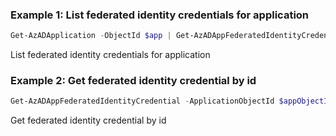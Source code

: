 ### Example 1: List federated identity credentials for application
```powershell
Get-AzADApplication -ObjectId $app | Get-AzADAppFederatedIdentityCredential
```

List federated identity credentials for application

### Example 2: Get federated identity credential by id
```powershell
Get-AzADAppFederatedIdentityCredential -ApplicationObjectId $appObjectId -Id $credentialId
```

Get federated identity credential by id


